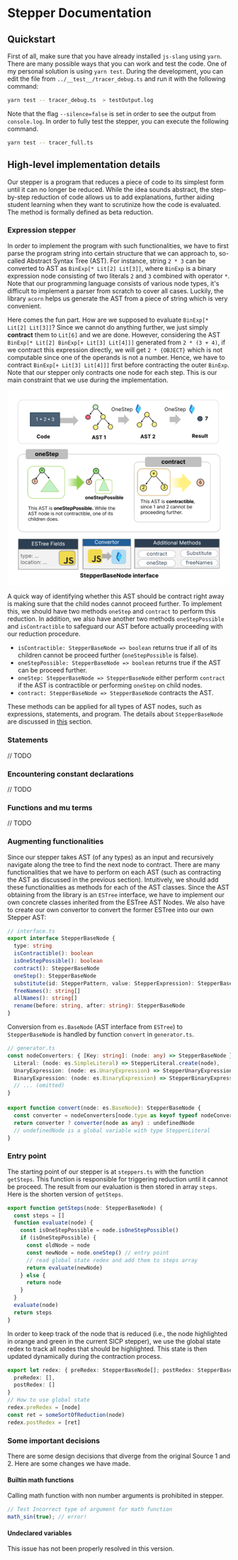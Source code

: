 # Stepper Documentation 
## Quickstart
First of all, make sure that you have already installed `js-slang` using `yarn`. There are many possible ways that you can work and test the code. One of my personal solution is using `yarn test`. During the development, you can edit the file from `../__test__/tracer_debug.ts` and run it with the following command:
```bash
yarn test -- tracer_debug.ts  > testOutput.log
```
Note that the flag `--silence=false` is set in order to see the output from `console.log`. In order to fully test the stepper, you can execute the following command.
```bash
yarn test -- tracer_full.ts
```
## High-level implementation details
Our stepper is a program that reduces a piece of code to its simplest form until it can no longer be reduced. While the idea sounds abstract, the step-by-step reduction of code allows us to add explanations, further aiding student learning when they want to scrutinize how the code is evaluated. The method is formally defined as beta reduction.

### Expression stepper
In order to implement the program with such functionalities, we have to first parse the program string into certain structure that we can approach to, so-called Abstract Syntax Tree (AST). For instance, string `2 * 3` can be converted to AST as `BinExp[* Lit[2] Lit[3]]`, where `BinExp` is a binary expression node consisting of two literals `2` and `3` combined with operator `*`. Note that our programming language consists of various node types, it's difficult to implement a parser from scratch to cover all cases. Luckily, the library `acorn` helps us generate the AST from a piece of string which is very convenient. 

Here comes the fun part. How are we supposed to evaluate `BinExp[* Lit[2] Lit[3]]`? Since we cannot do anything further, we just simply **contract** them to `Lit[6]` and we are done. However, considering the AST `BinExp[* Lit[2] BinExp[+ Lit[3] Lit[4]]]` generated from `2 * (3 + 4)`, if we contract this expression directly, we will get `2 * {OBJECT}` which is not computable since one of the operands is not a number. Hence, we have to contract `BinExp[+ Lit[3] Lit[4]]]` first before contracting the outer `BinExp`.  Note that our stepper only contracts one node for each step. This is our main constraint that we use during the implementation. 

![alt text](images/tracer-1.png)

A quick way of identifying whether this AST should be contract right away is making sure that the child nodes cannot proceed further. To implement this, we should have two methods `oneStep` and `contract` to perform this reduction. In addition, we also have another two methods `oneStepPossible` and `isContractible` to safeguard our AST before actually proceeding with our reduction procedure.

- `isContractible: StepperBaseNode => boolean` returns true if all of its children cannot be proceed further (`oneStepPossible` is false).
- `oneStepPossible: StepperBaseNode => boolean` returns true if the AST can be proceed further.
- `oneStep: StepperBaseNode => StepperBaseNode` either perform `contract` if the AST is contractible or performing `oneStep` on child nodes.
- `contract: StepperBaseNode => StepperBaseNode` contracts the AST.

These methods can be applied for all types of AST nodes, such as expressions, statements, and program. The details about  `StepperBaseNode` are discussed in [this](#augmenting-functionalities) section.

### Statements
// TODO
### Encountering constant declarations
// TODO
### Functions and mu terms
// TODO
### Augmenting functionalities
Since our stepper takes AST (of any types) as an input and recursively navigate along the tree to find the next node to contract. There are many functionalities that we have to perform on each AST (such as contracting the AST as discussed in the previous section). Intuitively, we should add these functionalities as methods for each of the AST classes. Since the AST obtaining from the library is an `ESTree` interface, we have to implement our own concrete classes inherited from the ESTree AST Nodes. We also have to create our own convertor to convert the former ESTree into our own Stepper AST:

```typescript
// interface.ts
export interface StepperBaseNode {
  type: string
  isContractible(): boolean
  isOneStepPossible(): boolean
  contract(): StepperBaseNode
  oneStep(): StepperBaseNode
  substitute(id: StepperPattern, value: StepperExpression): StepperBaseNode
  freeNames(): string[]
  allNames(): string[]
  rename(before: string, after: string): StepperBaseNode
}
```
Conversion from `es.BaseNode` (AST interface from `ESTree`) to `StepperBaseNode` is handled by function `convert` in `generator.ts`.

```typescript
// generator.ts
const nodeConverters: { [Key: string]: (node: any) => StepperBaseNode } = {
  Literal: (node: es.SimpleLiteral) => StepperLiteral.create(node),
  UnaryExpression: (node: es.UnaryExpression) => StepperUnaryExpression.create(node),
  BinaryExpression: (node: es.BinaryExpression) => StepperBinaryExpression.create(node),
  // ... (omitted)
}

export function convert(node: es.BaseNode): StepperBaseNode {
  const converter = nodeConverters[node.type as keyof typeof nodeConverters]
  return converter ? converter(node as any) : undefinedNode
  // undefinedNode is a global variable with type StepperLiteral
}
```

### Entry point
The starting point of our stepper is at `steppers.ts` with the function `getSteps`. This function is responsible for triggering reduction until it cannot be proceed. The result from our evaluation is then stored in array `steps`. Here is the shorten version of `getSteps`.

```typescript
export function getSteps(node: StepperBaseNode) {
  const steps = []
  function evaluate(node) {
    const isOneStepPossible = node.isOneStepPossible()
    if (isOneStepPossible) {
      const oldNode = node
      const newNode = node.oneStep() // entry point
      // read global state redex and add them to steps array
      return evaluate(newNode) 
    } else {
      return node
    }
  }
  evaluate(node)
  return steps
}

```

In order to keep track of the node that is reduced (i.e., the node highlighted in orange and green in the current SICP stepper), we use the global state redex to track all nodes that should be highlighted. This state is then updated dynamically during the contraction process.

```typescript
export let redex: { preRedex: StepperBaseNode[]; postRedex: StepperBaseNode[] } = {
  preRedex: [],
  postRedex: []
}
// How to use global state
redex.preRedex = [node]
const ret = someSortOfReduction(node)
redex.postRedex = [ret]
```

### Some important decisions
There are some design decisions that diverge from the original Source 1 and 2. Here are some changes we have made.
#### Builtin math functions
Calling math function with non number arguments is prohibited in stepper.
```ts
// Test Incorrect type of argument for math function
math_sin(true); // error!
```
#### Undeclared variables
This issue has not been properly resolved in this version.
